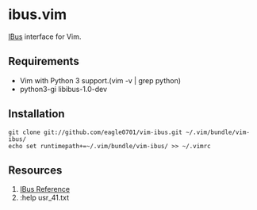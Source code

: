 ibus.vim
==========

[IBus][1] interface for Vim.

Requirements
----------

* Vim with Python 3 support.(vim -v | grep python)
* python3-gi libibus-1.0-dev

Installation
----------

    git clone git://github.com/eagle0701/vim-ibus.git ~/.vim/bundle/vim-ibus/
    echo set runtimepath+=~/.vim/bundle/vim-ibus/ >> ~/.vimrc

Resources
----------
1. [IBus Reference][2]
2. :help usr_41.txt


[1]: http://code.google.com/p/ibus/
[2]:http://www.roojs.org/seed/gir-1.2-gtk-3.0/seed/IBus.html
